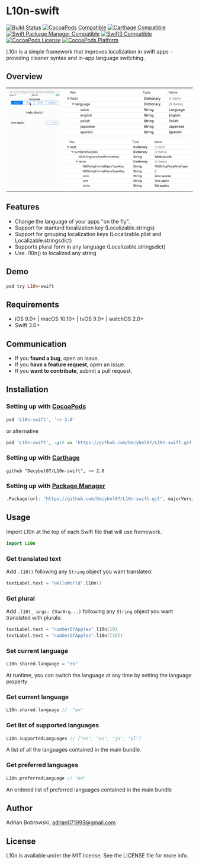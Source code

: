 # L10n-swift

[![Build Status](https://travis-ci.org/Decybel07/L10n-swift.svg?branch=master&style=flat)](https://travis-ci.org/Decybel07/L10n-swift)
[![CocoaPods Compatible](https://img.shields.io/cocoapods/v/L10n-swift.svg=flat)](http://cocoapods.org/pods/L10n-swift)
[![Carthage Compatible](https://img.shields.io/badge/Carthage-compatible-4BC51D.svg?style=flat)](https://github.com/Carthage/Carthage)
[![Swift Package Manager Compatible](https://img.shields.io/badge/SPM-compatible-4BC51D.svg?style=flat)](https://github.com/apple/swift-package-manager)
[![Swift3 Compatible](https://img.shields.io/badge/swift-3-FFAC45.svg?style=flat)](https://developer.apple.com/swift/) 
[![CocoaPods License](https://img.shields.io/cocoapods/l/L10n.svg?style=flat)](http://cocoapods.org/pods/L10n-swift)
[![CocoaPods Platform](https://img.shields.io/cocoapods/p/L10n.svg?style=flat)](http://cocoapods.org/pods/L10n-swift)

L10n is a simple framework that improves localization in swift apps - providing cleaner syntax and in-app language switching.

## Overview

<table align="center"><tr>
 <td rowspan="2"><img src="Screenshots/L10n-swift.gif?raw=true" alt="L10n-swift"/></td>
 <td><img src="Screenshots/plist.png?raw=true" alt="Plist"/></td>
</tr><tr>
 <td><img src="Screenshots/stringsdict.png?raw=true" alt="Stringsdict"/></td>
</tr></table>

## Features
 
 - Change the language of your apps "on the fly".
 - Support for stantard localization key (Localizable.strings)
 - Support for grouping localization keys (Localizable.plist and Localizable.stringsdict)
 - Supports plural form in any language (Localizable.stringsdict)
 - Use .l10n() to localized any string

## Demo

```ruby
pod try L10n-swift
```

## Requirements
 
 - iOS 9.0+ | macOS 10.10+ | tvOS 9.0+ | watchOS 2.0+
 - Swift 3.0+

## Communication

 - If you **found a bug**, open an issue.
 - If you **have a feature request**, open an issue.
 - If you **want to contribute**, submit a pull request.

## Installation

### Setting up with [CocoaPods](http://cocoapods.org)
 
 ```ruby
 pod 'L10n-swift', '~> 2.0'
 ```
 
 or alternative
 
 ```ruby
 pod 'L10n-swift', :git => 'https://github.com/Decybel07/L10n-swift.git'
 ```
 
### Setting up with [Carthage](https://github.com/Carthage/Carthage)

```ogdl
github "Decybel07/L10n-swift", ~> 2.0
```

### Setting up with [Package Manager](https://swift.org/package-manager/)

```swift
.Package(url: "https://github.com/Decybel07/L10n-swift.git", majorVersion: 2)
```

## Usage

 Import L10n at the top of each Swift file that will use framework.
 ```swift
 import L10n
 ```
 
### Get translated text

 Add `.l10()` following any `String` object you want translated:
 ```swift
 textLabel.text = "HelloWorld".l10n()
 ```
 
### Get plural

Add `.l10(_ args: CVarArg...)` following any `String` object you want translated with plurals:
 ```swift
 textLabel.text = "numberOfApples".l10n(10)
 textLabel.text = "numberOfApples".l10n([10])
 ```
 
### Set current language

 ```swift
 L10n.shared.language = "en"
 ```
 At runtime, you can switch the language at any time by setting the language property
 
### Get current language

 ```swift
 L10n.shared.language //  "en"
 ```

### Get list of supported languages

 ```swift
 L10n.supportedLanguages // ["en", "es", "ja", "pl"]
 ```
 A list of all the languages contained in the main bundle.

### Get preferred languages

 ```swift
 L10n.preferredLanguage // "en"
 ```
 An ordered list of preferred languages contained in the main bundle

## Author

Adrian Bobrowski, adrian071993@gmail.com

## License

L10n is available under the MIT license. See the LICENSE file for more info.
